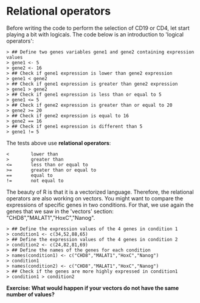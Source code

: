 # Relational operators

Before writing the code to perform the selection of CD19 or CD4, let start playing a bit with logicals. The code below is an introduction to 'logical operators':


```
> ## Define two genes variables gene1 and gene2 containing expression values 
> gene1 <- 5
> gene2 <- 16
> ## Check if gene1 expression is lower than gene2 expression
> gene1 < gene2
> ## Check if gene1 expression is greater than gene2 expression
> gene1 > gene2
> ## Check if gene1 expression is less than or equal to 5
> gene1 <= 5
> ## Check if gene2 expression is greater than or equal to 20
> gene2 >= 20
> ## Check if gene2 expression is equal to 16
> gene2 == 16
> ## Check if gene1 expression is different than 5
> gene1 != 5
```
 
 The tests above use **relational operators**:

	<        lower than               
	>        greater than             
	<=       less than or equal to
	>=       greater than or equal to
	==       equal to                
	!=       not equal to 
 
 
 The beauty of R is that it is a vectorized language. Therefore, the relational operators are also working on vectors. You might want to compare the expressions of specific genes in two conditions. For that, we use again the genes that we saw in the 'vectors' section: "CHD8","MALAT1","HoxC","Nanog".


```
> ## Define the expression values of the 4 genes in condition 1
> condition1 <- c(34,52,88,65)
> ## Define the expression values of the 4 genes in condition 2
> condition2 <- c(24,82,81,69)
> ## Define the names of the genes for each condition
> names(condition1) <- c("CHD8","MALAT1","HoxC","Nanog")
> condition1
> names(condition2) <- c("CHD8","MALAT1","HoxC","Nanog")
> ## Check if the genes are more highly expressed in condition1
> condition1 > condition2
```

**Exercise: What would happen if your vectors do not have the same number of values?**
